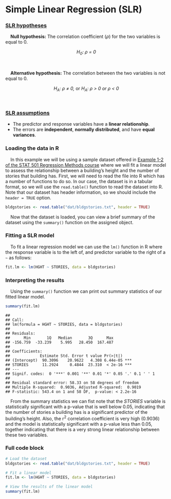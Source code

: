 
# Simple Linear Regression (SLR)

### [SLR hypotheses](https://online.stat.psu.edu/stat501/lesson/1/1.9)

    **Null hypothesis:** The correlation coefficient (*ρ*) for the two
variables is equal to 0.  
<center>
<i>H<sub>0</sub>: ρ = 0</i>
</center>

 

    **Alternative hypothesis:** The correlation between the two
variables is not equal to 0.  
<center>
<i>H<sub>A</sub>: ρ ≠ 0, </i>or<i> H<sub>A</sub>: ρ &gt; 0 or ρ &lt;
0</i>
</center>

 

### [SLR assumptions](https://online.stat.psu.edu/stat501/lesson/4/4.1)

-   The predictor and response variables have a **linear relationship**.
-   The errors are **independent**, **normally distributed**, and have
    **equal variances**.

### Loading the data in R

    In this example we will be using a sample dataset offered in
[Example 1-2 of the STAT 501 Regression Methods
course](https://online.stat.psu.edu/stat501/lesson/1/1.7) where we will
fit a linear model to assess the relationship between a building’s
height and the number of stories that building has. First, we will need
to read the file into R which has a number of functions to do so. In our
case, the dataset is in a tabular format, so we will use the
`read.table()` function to read the dataset into R. Note that our
dataset has header information, so we should include the `header = TRUE`
option.

``` r
bldgstories <- read.table("dat/bldgstories.txt", header = TRUE)
```

    Now that the dataset is loaded, you can view a brief summary of the
dataset using the `summary()` function on the assigned object.

### Fitting a SLR model

    To fit a linear regression model we can use the `lm()` function in R
where the response variable is to the left of, and predictor variable to
the right of a `~` as follows:

``` r
fit.lm <- lm(HGHT ~ STORIES, data = bldgstories)
```

### Interpreting the results

    Using the `summary()` function we can print out summary statistics
of our fitted linear model.

``` r
summary(fit.lm)
```

    ## 
    ## Call:
    ## lm(formula = HGHT ~ STORIES, data = bldgstories)
    ## 
    ## Residuals:
    ##      Min       1Q   Median       3Q      Max 
    ## -156.759  -33.239    5.995   28.450  167.487 
    ## 
    ## Coefficients:
    ##             Estimate Std. Error t value Pr(>|t|)    
    ## (Intercept)  90.3096    20.9622   4.308 6.44e-05 ***
    ## STORIES      11.2924     0.4844  23.310  < 2e-16 ***
    ## ---
    ## Signif. codes:  0 '***' 0.001 '**' 0.01 '*' 0.05 '.' 0.1 ' ' 1
    ## 
    ## Residual standard error: 58.33 on 58 degrees of freedom
    ## Multiple R-squared:  0.9036, Adjusted R-squared:  0.9019 
    ## F-statistic: 543.4 on 1 and 58 DF,  p-value: < 2.2e-16

    From the summary statistics we can fist note that the *STORIES*
variable is statistically significant with a p-value that is well below
0.05, indicating that the number of stories a building has is a
significant predictor of the building’s height. Also, the r<sup>2</sup>
correlation coefficient is very high (0.9036) and the model is
statistically significant with a p-value less than 0.05, together
indicating that there is a very strong linear relationship between these
two variables.

### Full code block

``` r
# Load the dataset
bldgstories <- read.table("dat/bldgstories.txt", header = TRUE)

# Fit a linear model
fit.lm <- lm(HGHT ~ STORIES, data = bldgstories)

# View the results of the linear model
summary(fit.lm)
```

